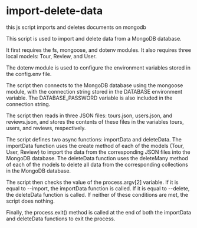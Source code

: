 # import-delete-data
this js script imports and deletes documents on mongodb

This script is used to import and delete data from a MongoDB database.

It first requires the fs, mongoose, and dotenv modules. It also requires three local models: Tour, Review, and User.

The dotenv module is used to configure the environment variables stored in the config.env file.

The script then connects to the MongoDB database using the mongoose module, with the connection string stored in the DATABASE environment variable. The DATABASE_PASSWORD variable is also included in the connection string.

The script then reads in three JSON files: tours.json, users.json, and reviews.json, and stores the contents of these files in the variables tours, users, and reviews, respectively.

The script defines two async functions: importData and deleteData. The importData function uses the create method of each of the models (Tour, User, Review) to import the data from the corresponding JSON files into the MongoDB database. The deleteData function uses the deleteMany method of each of the models to delete all data from the corresponding collections in the MongoDB database.

The script then checks the value of the process.argv[2] variable. If it is equal to --import, the importData function is called. If it is equal to --delete, the deleteData function is called. If neither of these conditions are met, the script does nothing.

Finally, the process.exit() method is called at the end of both the importData and deleteData functions to exit the process.
